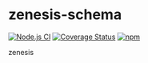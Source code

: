 # zenesis-schema
[![Node.js CI](https://github.com/GregRos/zenesis-schema/actions/workflows/main.yaml/badge.svg)](https://github.com/GregRos/zenesis-schema/actions/workflows/main.yaml)
[![Coverage Status](https://coveralls.io/repos/github/GregRos/zenesis-schema/badge.svg?branch=master)](https://coveralls.io/github/GregRos/preszr?branch=master)
[![npm](https://img.shields.io/npm/v/zenesis-schema)](https://www.npmjs.com/package/zenesis-schema)

zenesis
